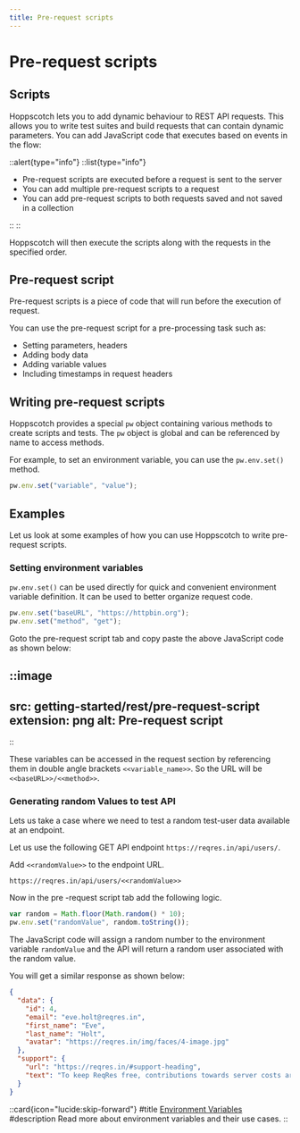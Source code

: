 ```yaml
---
title: Pre-request scripts
---
```


# Pre-request scripts

## Scripts

Hoppscotch lets you to add dynamic behaviour to REST API requests. This allows you to write test suites and build requests that can contain dynamic parameters. You can add JavaScript code that executes based on events in the flow:

::alert{type="info"}
::list{type="info"}

- Pre-request scripts are executed before a request is sent to the server
- You can add multiple pre-request scripts to a request
- You can add pre-request scripts to both requests saved and not saved in a collection

::
::

Hoppscotch will then execute the scripts along with the requests in the specified order.

## Pre-request script

Pre-request scripts is a piece of code that will run before the execution of request.

You can use the pre-request script for a pre-processing task such as:

- Setting parameters, headers
- Adding body data
- Adding variable values
- Including timestamps in request headers

## Writing pre-request scripts

Hoppscotch provides a special `pw` object containing various methods to create scripts and tests. The `pw` object is global and can be referenced by name to access methods.

For example, to set an environment variable, you can use the `pw.env.set()` method.

```javascript
pw.env.set("variable", "value");
```

## Examples

Let us look at some examples of how you can use Hoppscotch to write pre-request scripts.

### Setting environment variables

`pw.env.set()` can be used directly for quick and convenient environment variable definition. It can be used to better organize request code.

```javascript
pw.env.set("baseURL", "https://httpbin.org");
pw.env.set("method", "get");
```

Goto the pre-request script tab and copy paste the above JavaScript code as shown below:

::image
---
src: getting-started/rest/pre-request-script
extension: png
alt: Pre-request script
---
::

These variables can be accessed in the request section by referencing them in double angle brackets `<<variable_name>>`. So the URL will be `<<baseURL>>/<<method>>`.

### Generating random Values to test API

Lets us take a case where we need to test a random test-user data available at an endpoint.

Let us use the following GET API endpoint `https://reqres.in/api/users/`.

Add `<<randomValue>>` to the endpoint URL.

```text
https://reqres.in/api/users/<<randomValue>>
```

Now in the pre -request script tab add the following logic.

```javascript
var random = Math.floor(Math.random() * 10);
pw.env.set("randomValue", random.toString());
```

The JavaScript code will assign a random number to the environment variable `randomValue` and the API will return a random user associated with the random value.

You will get a similar response as shown below:

```json
{
  "data": {
    "id": 4,
    "email": "eve.holt@reqres.in",
    "first_name": "Eve",
    "last_name": "Holt",
    "avatar": "https://reqres.in/img/faces/4-image.jpg"
  },
  "support": {
    "url": "https://reqres.in/#support-heading",
    "text": "To keep ReqRes free, contributions towards server costs are appreciated!"
  }
}
```

::card{icon="lucide:skip-forward"}
#title
[Environment Variables](/documentation/getting-started/rest/environment-variables)
#description
Read more about environment variables and their use cases.
::
